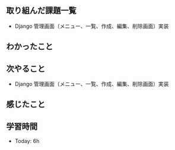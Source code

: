 ## 取り組んだ課題一覧
- Django 管理画面（メニュー、一覧、作成、編集、削除画面）実装

## わかったこと

## 次やること
- Django 管理画面（メニュー、一覧、作成、編集、削除画面）実装
## 感じたこと

## 学習時間
- Today: 6h